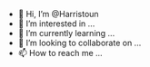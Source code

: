 - 👋 Hi, I’m @Harristoun
- 👀 I’m interested in ...
- 🌱 I’m currently learning ...
- 💞️ I’m looking to collaborate on ...
- 📫 How to reach me ...

<!---
Harristoun/Harristoun is a ✨ special ✨ repository because its `README.md` (this file) appears on your GitHub profile.
You can click the Preview link to take a look at your changes.
--->
